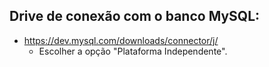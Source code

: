## Drive de conexão com o banco MySQL:
- https://dev.mysql.com/downloads/connector/j/
  - Escolher a opção "Plataforma Independente".

